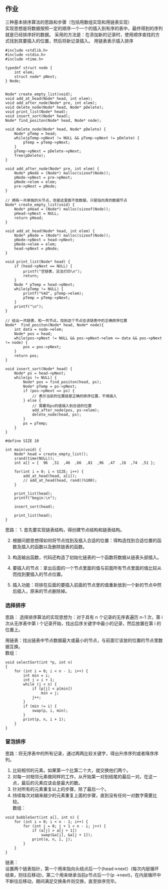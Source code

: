 ## 作业 
三种基本排序算法的思路和步骤（包括用数组实现和用链表实现）  
实现思想是将数据按照一定的顺序一个一个的插入到有序的表中，最终得到的序列就是已经排序好的数据。
采用的方法是：在添加新的记录时，使用顺序查找的方式找到其要插入的位置，然后将新记录插入。
用链表表示插入排序
```
#include <stdlib.h>
#include <stdio.h>
#include <time.h>

typedef struct node {
    int elem;
    struct node* pNext;
} Node;


Node* create_empty_list(void);
void add_at_head(Node* head, int elem);
void add_after_node(Node* pre, int elem);
void delete_node(Node* head, Node* pDelete);
void print_list(Node* head);
void insert_sort(Node* head);
Node* find_positon(Node* head, Node* node);

void delete_node(Node* head, Node* pDelete) {
    Node* pTemp = head;
    while(pTemp->pNext != NULL && pTemp->pNext != pDelete) {
        pTemp = pTemp->pNext;
    }
    pTemp->pNext = pDelete->pNext;
    free(pDelete);
}

void add_after_node(Node* pre, int elem) {
    Node* pNode = (Node*) malloc(sizeof(Node));
    pNode->pNext = pre->pNext;
    pNode->elem = elem;
    pre->pNext = pNode;
}

// 拥有一共单独的头节点，但是这里面不放数据，只是指向真的数据节点
Node* create_empty_list(void) {
    Node* pHead = (Node*) malloc(sizeof(Node));
    pHead->pNext = NULL;
    return pHead;
}

void add_at_head(Node* head, int elem) {
    Node* pNode = (Node*) malloc(sizeof(Node));
    pNode->pNext = head->pNext;
    pNode->elem = elem;
    head->pNext = pNode;
}

void print_list(Node* head) {
    if (head->pNext == NULL) {
        printf("空链表，没法打印\n");
        return;
    }
    Node * pTemp = head->pNext;
    while(pTemp != NULL) {
        printf("%4d", pTemp->elem);
        pTemp = pTemp->pNext;
    }
    printf("\n");
}

// 给出一共链表，和一共节点，找到这个节点在该链表中的正确排序位置
Node*  find_positon(Node* head, Node* node){
    int data = node->elem;
    Node* pos = head;
    while(pos->pNext != NULL && pos->pNext->elem <= data && pos->pNext != node) {
        pos = pos->pNext;
    }
    return pos;
}

void insert_sort(Node* head) {
    Node* ps = head->pNext;
    while(ps != NULL) {
        Node* pos = find_positon(head, ps);
        Node* pTemp = ps->pNext;
        if (pos->pNext == ps) {
            // 表示当前的位置就是正确的排序位置，不用插入
        } else {
            // 需要将ps的值插入到合适的位置
            add_after_node(pos, ps->elem);
            delete_node(head, ps);
        }
        ps = pTemp;
    }
}

#define SIZE 10

int main(void) {
    Node* head = create_empty_list();
    srand(time(NULL));
    int a[] = {  96  ,51  ,46  ,66  ,81  ,96  ,47  ,16  ,74  ,51 };

    for(int i = 0; i < SIZE; i++) {
        add_at_head(head, a[i]);
        // add_at_head(head, rand()%100);
    }

    print_list(head);
    printf("begin:\n");

    insert_sort(head);

    print_list(head);
}
```
思路： 1. 首先要实现链表结构，得创建节点结构和链表结构。

2. 根据问题思想得如何将节点找到及插入合适的位置：得构造找到合适位置的函数及插入的函数以及删除链表的函数。

3. 构造输出函数，代码还构造了初始化链表的一个函数将数据从链表头部插入。

4. 要插入的节点：拿出后面的一个节点里面的值与前面所有节点里面的值比较从而找到要插入的节点位置。

5. 插入功能：将排在后面的要插入前面的节点里的值重新放到一个新的节点中然后插入，原来的节点删除掉。
  
  
  ### 选择排序
思路： 选择排序算法的实现思想为：对于具有 n 个记录的无序表遍历 n-1 次，第 i 次从无序表中第 i 个记录开始，找出后序关键字中最小的记录，然后放置在第 i 的位置上。  

用链表：找出链表中节点数据最大或最小的节点，与前面它该放的位置的节点里数据互换。  
数组：
```
void selectSort(int *p, int n)
{
    for (int i = 0; i < n - 1; i++) {
        int min = i;
        int j = i + 1;
        while (j < n) {
            if (p[j] < p[min])
                min = j;
            j++;
        }
        if (min != i) {
            swap(p, i, min);
        }
        print(p, n, i + 1);
    }
}
```
### 冒泡排序
思路：将无序表中的所有记录，通过两两比较关键字，得出升序序列或者降序序列。  
1. 比较相邻的元素。如果第一个比第二个大，就交换他们两个。  
2. 对每一对相邻元素做同样的工作，从开始第一对到结尾的最后一对。在这一点，最后的元素应该会是最大的数。  
3. 针对所有的元素重复以上的步骤，除了最后一个。  
4. 持续每次对越来越少的元素重复上面的步骤，直到没有任何一对数字需要比较。  
数组：  
```
void bubbleSort(int a[], int n) {
    for (int i = 0; i < n - 1; i++) {
        for (int j = 0; j + 1 < n - i; j++) {
            if (a[j] > a[j + 1])
                swap(&a[j], &a[j + 1]);
            print(a, n, i, j);
        }
    }
}
```
链表：  
设置两个链表指针，第一个用来指向头结点后一个(head->next）(每次内层循环结束，则往后移动)，第二个用来继承当前p节点后一个(p ->next)，在内层循环中不断往后移动，期间满足交换条件则交换，直至排序完毕。
